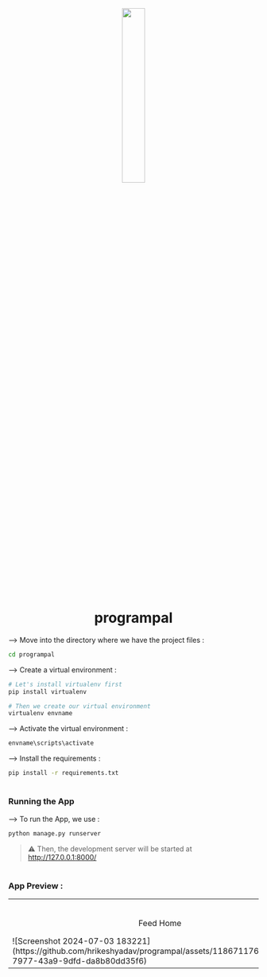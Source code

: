 <div align="center">
<img width="30%" src="https">

# programpal
</div>


--> Move into the directory where we have the project files : 
```bash
cd programpal

```

--> Create a virtual environment :
```bash
# Let's install virtualenv first
pip install virtualenv

# Then we create our virtual environment
virtualenv envname

```

--> Activate the virtual environment :
```bash
envname\scripts\activate

```

--> Install the requirements :
```bash
pip install -r requirements.txt

```

#

### Running the App

--> To run the App, we use :
```bash
python manage.py runserver

```

> ⚠ Then, the development server will be started at http://127.0.0.1:8000/

#

### App Preview :

<table width="100%"> 
<tr>
<td width="50%">      
&nbsp; 
<br>
<p align="center">
  Feed Home
</p>
![Screenshot 2024-07-03 183221](https://github.com/hrikeshyadav/programpal/assets/118671176/70b25b29-7977-43a9-9dfd-da8b80dd35f6)
</td> 
<td width="50%">
<br>
<p align="center">
  Room Conversation Preview
</p>
<img src="">  
</td>
</table>


